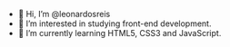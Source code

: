 - 👋 Hi, I’m @leonardosreis
- 👀 I’m interested in studying front-end development.
- 🌱 I’m currently learning HTML5, CSS3 and JavaScript.
